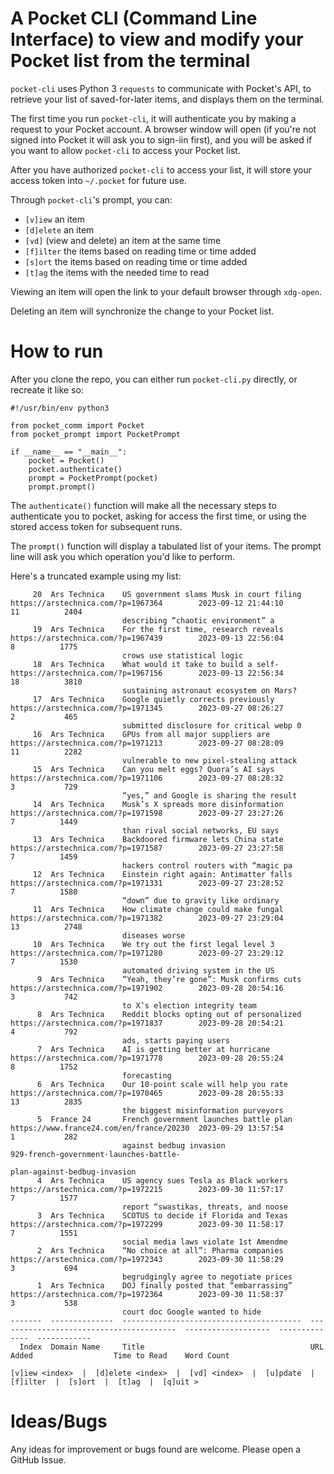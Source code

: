 # A Pocket CLI (Command Line Interface) to view and modify your Pocket list from the terminal

`pocket-cli` uses Python 3 `requests` to communicate with Pocket's API, to retrieve your list of saved-for-later items,
and displays them on the terminal.

The first time you run `pocket-cli`, it will authenticate you by making a request to your Pocket account. A browser
window will open (if you're not signed into Pocket it will ask you to sign-iin first), and you will be asked if you want
to allow `pocket-cli` to access your Pocket list.

After you have authorized `pocket-cli` to access your list, it will store your access token into `~/.pocket` for future
use.

Through `pocket-cli`'s prompt, you can:

* `[v]iew` an item
* `[d]elete` an item
* `[vd]` (view and delete) an item at the same time
* `[f]ilter` the items based on reading time or time added
* `[s]ort` the items based on reading time or time added
* `[t]ag` the items with the needed time to read

Viewing an item will open the link to your default browser through `xdg-open`.

Deleting an item will synchronize the change to your Pocket list.

# How to run

After you clone the repo, you can either run `pocket-cli.py` directly, or recreate it like so:

```python3
#!/usr/bin/env python3

from pocket_comm import Pocket
from pocket_prompt import PocketPrompt

if __name__ == "__main__":
    pocket = Pocket()
    pocket.authenticate()
    prompt = PocketPrompt(pocket)
    prompt.prompt()
```

The `authenticate()` function will make all the necessary steps to authenticate you to pocket, asking for access the
first time, or using the stored access token for subsequent runs.

The `prompt()` function will display a tabulated list of your items. The prompt line will ask you which operation you'd
like to perform.

Here's a truncated example using my list:

```
     20  Ars Technica    US government slams Musk in court filing  https://arstechnica.com/?p=1967364        2023-09-12 21:44:10              11          2404
                         describing “chaotic environment” a
     19  Ars Technica    For the first time, research reveals      https://arstechnica.com/?p=1967439        2023-09-13 22:56:04               8          1775
                         crows use statistical logic
     18  Ars Technica    What would it take to build a self-       https://arstechnica.com/?p=1967156        2023-09-13 22:56:34              18          3810
                         sustaining astronaut ecosystem on Mars?
     17  Ars Technica    Google quietly corrects previously        https://arstechnica.com/?p=1971345        2023-09-27 08:26:27               2           465
                         submitted disclosure for critical webp 0
     16  Ars Technica    GPUs from all major suppliers are         https://arstechnica.com/?p=1971213        2023-09-27 08:28:09              11          2282
                         vulnerable to new pixel-stealing attack
     15  Ars Technica    Can you melt eggs? Quora’s AI says        https://arstechnica.com/?p=1971106        2023-09-27 08:28:32               3           729
                         “yes,” and Google is sharing the result
     14  Ars Technica    Musk’s X spreads more disinformation      https://arstechnica.com/?p=1971598        2023-09-27 23:27:26               7          1449
                         than rival social networks, EU says
     13  Ars Technica    Backdoored firmware lets China state      https://arstechnica.com/?p=1971587        2023-09-27 23:27:58               7          1459
                         hackers control routers with “magic pa
     12  Ars Technica    Einstein right again: Antimatter falls    https://arstechnica.com/?p=1971331        2023-09-27 23:28:52               7          1580
                         “down” due to gravity like ordinary
     11  Ars Technica    How climate change could make fungal      https://arstechnica.com/?p=1971382        2023-09-27 23:29:04              13          2748
                         diseases worse
     10  Ars Technica    We try out the first legal level 3        https://arstechnica.com/?p=1971280        2023-09-27 23:29:12               7          1530
                         automated driving system in the US
      9  Ars Technica    “Yeah, they’re gone”: Musk confirms cuts  https://arstechnica.com/?p=1971902        2023-09-28 20:54:16               3           742
                         to X’s election integrity team
      8  Ars Technica    Reddit blocks opting out of personalized  https://arstechnica.com/?p=1971837        2023-09-28 20:54:21               4           792
                         ads, starts paying users
      7  Ars Technica    AI is getting better at hurricane         https://arstechnica.com/?p=1971778        2023-09-28 20:55:24               8          1752
                         forecasting
      6  Ars Technica    Our 10-point scale will help you rate     https://arstechnica.com/?p=1970465        2023-09-28 20:55:33              13          2835
                         the biggest misinformation purveyors
      5  France 24       French government launches battle plan    https://www.france24.com/en/france/20230  2023-09-29 13:57:54               1           282
                         against bedbug invasion                   929-french-government-launches-battle-
                                                                   plan-against-bedbug-invasion
      4  Ars Technica    US agency sues Tesla as Black workers     https://arstechnica.com/?p=1972215        2023-09-30 11:57:17               7          1577
                         report “swastikas, threats, and noose
      3  Ars Technica    SCOTUS to decide if Florida and Texas     https://arstechnica.com/?p=1972299        2023-09-30 11:58:17               7          1551
                         social media laws violate 1st Amendme
      2  Ars Technica    “No choice at all”: Pharma companies      https://arstechnica.com/?p=1972343        2023-09-30 11:58:29               3           694
                         begrudgingly agree to negotiate prices
      1  Ars Technica    DOJ finally posted that “embarrassing”    https://arstechnica.com/?p=1972364        2023-09-30 11:58:37               3           538
                         court doc Google wanted to hide
-------  --------------  ----------------------------------------  ----------------------------------------  -------------------  --------------  ------------
  Index  Domain Name     Title                                     URL                                       Added                  Time to Read    Word Count

[v]iew <index>  |  [d]elete <index>  |  [vd] <index>  |  [u]pdate  |  [f]ilter  |  [s]ort  |  [t]ag  |  [q]uit >
```

# Ideas/Bugs

Any ideas for improvement or bugs found are welcome. Please open a GitHub Issue.

